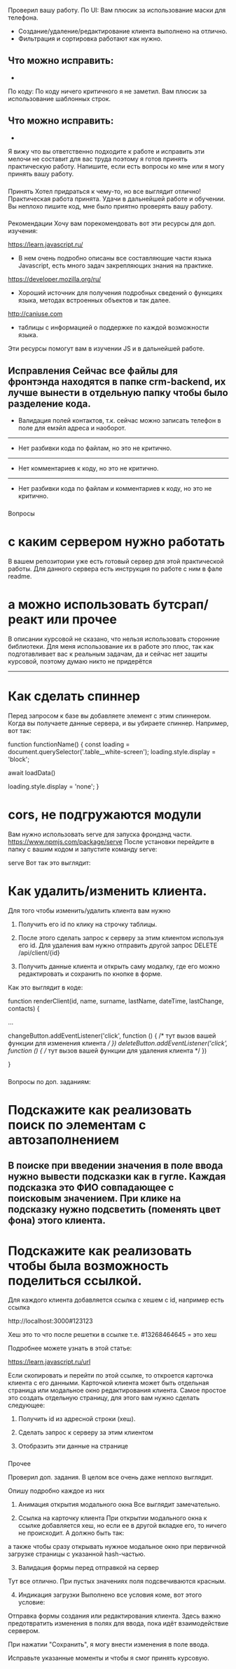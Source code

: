 Проверил вашу работу.
По UI:
Вам плюсик за использование маски для телефона.
- Создание/удаление/редактирование клиента выполнено на отлично.
- Фильтрация и сортировка работают как нужно.

Что можно исправить:
-
-

По коду:
По коду ничего критичного я не заметил. Вам плюсик за использование шаблонных строк.

Что можно исправить:
-
-

Я вижу что вы ответственно подходите к работе и исправить эти мелочи не составит для вас труда поэтому я готов принять практическую работу. Напишите, если есть вопросы ко мне или я могу принять вашу работу.



###
Принять
Хотел придраться к чему-то, но все выглядит отлично! Практическая работа принята.
Удачи в дальнейшей работе и обучении. Вы неплохо пишите код, мне было приятно проверять вашу работу.

###
Рекомендации
Хочу вам порекомендовать вот эти ресурсы для доп. изучения:

https://learn.javascript.ru/
 - В нем очень подробно описаны все составляющие части языка Javascript, есть много задач закрепляющих знания на практике.

https://developer.mozilla.org/ru/
 - Хороший источник для получения подробных сведений о функциях языка, методах встроенных объектов и так далее.

http://caniuse.com
- таблицы с информацией о поддержке по каждой возможности языка.

Эти ресурсы помогут вам в изучении JS и в дальнейшей работе.

###
Исправления
Сейчас все файлы для фронтэнда находятся в папке crm-backend, их лучше вынести в отдельную папку чтобы было разделение кода.
---
- Валидация полей контактов, т.к. сейчас можно записать телефон в поле для емэйл адреса и наоборот.
---
- Нет разбивки кода по файлам, но это не критично.
---
- Нет комментариев к коду, но это не критично.
---
- Нет разбивки кода по файлам и комментариев к коду, но это не критично.


###
Вопросы
# с каким сервером нужно работать
В вашем репозитории уже есть готовый сервер для этой практической работы. Для данного сервера есть инструкция по работе с ним в фале readme.

# а можно использовать бутсрап/реакт или прочее
В описании курсовой не сказано, что нельзя использовать сторонние библиотеки. Для меня использование их в работе это плюс, так как подготавливает вас к реальным задачам, да и сейчас нет защиты курсовой, поэтому думаю никто не придерётся   

---
# Как сделать спиннер
Перед запросом к базе вы добавляете элемент с этим спиннером. Когда вы получаете данные сервера, и вы убираете спиннер. Например, вот так:

function functionName() {
  const loading = document.querySelector('.table__white-screen');
  loading.style.display = 'block';

  await loadData()

  loading.style.display = 'none';
}


# cors, не подгружаются модули
Вам нужно использовать serve для запуска фрондэнд части.
https://www.npmjs.com/package/serve
После установки перейдите в папку с вашим кодом и запустите команду serve:

serve
Вот так это выглядит:

# Как удалить/изменить клиента.

Для того чтобы изменить/удалить клиента вам нужно

1) Получить его id по клику на строчку таблицы.

2) После этого сделать запрос к серверу за этим клиентом используя его id. Для удаления вам нужно отправить другой запрос DELETE /api/client/{id}

3) Получить данные клиента и открыть саму модалку, где его можно редактировать и сохранить по кнопке в форме.

Как это выглядит в коде:



function renderClient(id, name, surname, lastName, dateTime, lastChange, contacts) {

  ...

  changeButton.addEventListener('click', function () {
    /* тут вызов вашей функции для изменения клиента */
  })
  deleteButton.addEventListener('click', function () {
    /* тут вызов вашей функции для удаления клиента */
  })

}



###
Вопросы по доп. заданиям:

# Подскажите как реализовать поиск по элементам с автозаполнением

В поиске при введении значения в поле ввода нужно вывести подсказки как в гугле. Каждая подсказка это ФИО совпадающее с поисковым значением. При клике на подсказку нужно подсветить (поменять цвет фона) этого клиента.
---
# Подскажите как реализовать чтобы была возможность поделиться ссылкой.

Для каждого клиента добавляется ссылка с хешем с id, например есть ссылка

http://localhost:3000#123123

Хеш это то что после решетки в ссылке т.е. #13268464645 = это хеш

Подробнее можете узнать в этой статье:

https://learn.javascript.ru/url

Если скопировать и перейти по этой ссылке, то откроется карточка клиента с его данными. Карточкой клиента может быть отдельная страница или модальное окно редактирования клиента. Самое простое это создать отдельную страницу, для этого вам нужно сделать следующее:

1. Получить id из адресной строки (хеш).  

2. Сделать запрос к серверу за этим клиентом

3. Отобразить эти данные на странице




###
Прочее

Проверил доп. задания. В целом все очень даже неплохо выглядит.

Опишу подробно каждое из них
1. Анимация открытия модального окна
Все выглядит замечательно.

2. Ссылка на карточку клиента
При открытии модального окна к сcылке добавляется хеш, но если ее в другой вкладке его, то ничего не происходит. А должно  быть так:

а также чтобы сразу открывать нужное модальное окно при первичной загрузке страницы с указанной hash-частью.

3. Валидация формы перед отправкой на сервер

Тут все отлично. При пустых значениях поля подсвечиваются красным.

4. Индикация загрузки
Выполнено все условия коме, вот этого условие:

Отправка формы создания или редактирования клиента. Здесь важно предотвратить изменения в полях для ввода, пока идёт взаимодействие сервером.

При нажатии "Сохранить", я могу внести изменения в поле ввода.

Исправьте указанные моменты и чтобы я смог принять курсовую.

